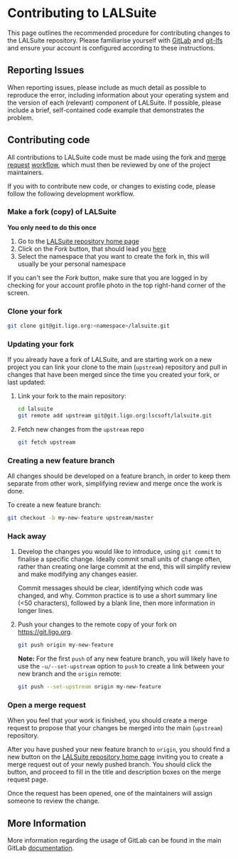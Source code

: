 # Contributing to LALSuite

This page outlines the recommended procedure for contributing changes to the LALSuite repository. Please familiarise yourself with [GitLab](https://wiki.ligo.org/DASWG/GitLigoOrg) and [git-lfs](https://wiki.ligo.org/DASWG/GitLFS#Install_the_git_LFS_client) and ensure your account is configured according to these instructions.

## Reporting Issues

When reporting issues, please include as much detail as possible to reproduce the error, including information about your operating system and the version of each (relevant) component of LALSuite.
If possible, please include a brief, self-contained code example that demonstrates the problem.

## Contributing code

All contributions to LALSuite code must be made using the fork and [merge request](https://git.ligo.org/help/user/project/merge_requests/index.md) [workflow](https://git.ligo.org/help/workflow/forking_workflow.md), which must then be reviewed by one of the project maintainers.

If you with to contribute new code, or changes to existing code, please follow the following development workflow.

### Make a fork (copy) of LALSuite

**You only need to do this once**

1. Go to the [LALSuite repository home page](https://git.ligo.org/lscsoft/lalsuite)
2. Click on the *Fork* button, that should lead you [here](https://git.ligo.org/lscsoft/lalsuite/forks/new)
3. Select the namespace that you want to create the fork in, this will usually be your personal namespace

If you can't see the *Fork* button, make sure that you are logged in by checking for your account profile photo in the top right-hand corner of the screen.

### Clone your fork

```bash
git clone git@git.ligo.org:<namespace>/lalsuite.git
```

### Updating your fork

If you already have a fork of LALSuite, and are starting work on a new project you can link your clone to the main (`upstream`) repository and pull in changes that have been merged since the time you created your fork, or last updated:

1. Link your fork to the main repository:

    ```bash
    cd lalsuite
    git remote add upstream git@git.ligo.org:lscsoft/lalsuite.git
    ```

2. Fetch new changes from the `upstream` repo

    ```bash
    git fetch upstream
    ```

### Creating a new feature branch

All changes should be developed on a feature branch, in order to keep them separate from other work, simplifying review and merge once the work is done.

To create a new feature branch:

```bash
git checkout -b my-new-feature upstream/master
```

### Hack away

1. Develop the changes you would like to introduce, using `git commit` to finalise a specific change.
   Ideally commit small units of change often, rather than creating one large commit at the end, this will simplify review and make modifying any changes easier.

    Commit messages should be clear, identifying which code was changed, and why.
   Common practice is to use a short summary line (<50 characters), followed by a blank line, then more information in longer lines.

2. Push your changes to the remote copy of your fork on https://git.ligo.org.

    ```bash
    git push origin my-new-feature
    ```
   **Note:** For the first `push` of any new feature branch, you will likely have to use the `-u/--set-upstream` option to `push` to create a link between your new branch and the `origin` remote:

    ```bash
    git push --set-upstream origin my-new-feature
    ```

### Open a merge request

When you feel that your work is finished, you should create a merge request to propose that your changes be merged into the main (`upstream`) repository.

After you have pushed your new feature branch to `origin`, you should find a new button on the [LALSuite repository home page](https://git.ligo.org/lscsoft/lalsuite/) inviting you to create a merge request out of your newly pushed branch.
You should click the button, and proceed to fill in the title and description boxes on the merge request page.

Once the request has been opened, one of the maintainers will assign someone to review the change.

## More Information

More information regarding the usage of GitLab can be found in the main GitLab [documentation](https://git.ligo.org/help/).
